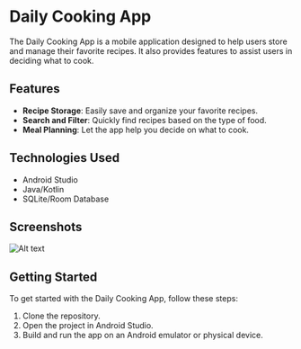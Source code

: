 # Daily Cooking App

The Daily Cooking App is a mobile application designed to help users store and manage their favorite recipes. It also provides features to assist users in deciding what to cook.

## Features

- **Recipe Storage**: Easily save and organize your favorite recipes.
- **Search and Filter**: Quickly find recipes based on the type of food.
- **Meal Planning**: Let the app help you decide on what to cook.

## Technologies Used

- Android Studio
- Java/Kotlin
- SQLite/Room Database

## Screenshots
![Alt text]([url](https://imgur.com/a/lPM1Qmt))
## Getting Started

To get started with the Daily Cooking App, follow these steps:

1. Clone the repository.
2. Open the project in Android Studio.
3. Build and run the app on an Android emulator or physical device.
